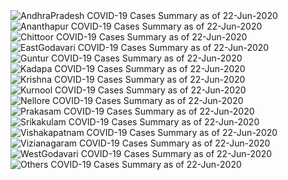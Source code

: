 
<img src="https://deepuhub.github.io/COVID-19/GraphsGenerated/22-Jun-2020/AndhraPradesh_22-Jun-2020.jpg" alt="AndhraPradesh COVID-19 Cases Summary as of 22-Jun-2020">
 <br>										  
<img src="https://deepuhub.github.io/COVID-19/GraphsGenerated/22-Jun-2020/Ananthapur_22-Jun-2020.jpg" alt="Ananthapur COVID-19 Cases Summary as of 22-Jun-2020">
 <br>										  
<img src="https://deepuhub.github.io/COVID-19/GraphsGenerated/22-Jun-2020/Chittoor_22-Jun-2020.jpg" alt="Chittoor COVID-19 Cases Summary as of 22-Jun-2020">
 <br>										  
<img src="https://deepuhub.github.io/COVID-19/GraphsGenerated/22-Jun-2020/EastGodavari_22-Jun-2020.jpg" alt="EastGodavari COVID-19 Cases Summary as of 22-Jun-2020">
 <br>										  
<img src="https://deepuhub.github.io/COVID-19/GraphsGenerated/22-Jun-2020/Guntur_22-Jun-2020.jpg" alt="Guntur COVID-19 Cases Summary as of 22-Jun-2020">
 <br>										  
<img src="https://deepuhub.github.io/COVID-19/GraphsGenerated/22-Jun-2020/Kadapa_22-Jun-2020.jpg" alt="Kadapa COVID-19 Cases Summary as of 22-Jun-2020">
 <br>										  
<img src="https://deepuhub.github.io/COVID-19/GraphsGenerated/22-Jun-2020/Krishna_22-Jun-2020.jpg" alt="Krishna COVID-19 Cases Summary as of 22-Jun-2020">
 <br>										  
<img src="https://deepuhub.github.io/COVID-19/GraphsGenerated/22-Jun-2020/Kurnool_22-Jun-2020.jpg" alt="Kurnool COVID-19 Cases Summary as of 22-Jun-2020">
 <br>										  
<img src="https://deepuhub.github.io/COVID-19/GraphsGenerated/22-Jun-2020/Nellore_22-Jun-2020.jpg" alt="Nellore COVID-19 Cases Summary as of 22-Jun-2020">
 <br>										  
<img src="https://deepuhub.github.io/COVID-19/GraphsGenerated/22-Jun-2020/Prakasam_22-Jun-2020.jpg" alt="Prakasam COVID-19 Cases Summary as of 22-Jun-2020">
 <br>										  
<img src="https://deepuhub.github.io/COVID-19/GraphsGenerated/22-Jun-2020/Srikakulam_22-Jun-2020.jpg" alt="Srikakulam COVID-19 Cases Summary as of 22-Jun-2020">
 <br>										  
<img src="https://deepuhub.github.io/COVID-19/GraphsGenerated/22-Jun-2020/Vishakapatnam_22-Jun-2020.jpg" alt="Vishakapatnam COVID-19 Cases Summary as of 22-Jun-2020">
 <br>										  
<img src="https://deepuhub.github.io/COVID-19/GraphsGenerated/22-Jun-2020/Vizianagaram_22-Jun-2020.jpg" alt="Vizianagaram COVID-19 Cases Summary as of 22-Jun-2020">
 <br>										  
<img src="https://deepuhub.github.io/COVID-19/GraphsGenerated/22-Jun-2020/WestGodavari_22-Jun-2020.jpg" alt="WestGodavari COVID-19 Cases Summary as of 22-Jun-2020">
 <br>
 <img src="https://deepuhub.github.io/COVID-19/GraphsGenerated/22-Jun-2020/Others_22-Jun-2020.jpg" alt="Others COVID-19 Cases Summary as of 22-Jun-2020">
 <br>

